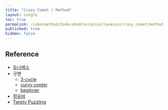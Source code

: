 ```yaml
---
title: "Crazy Comet / Method"
layout: single
toc: true
permalink: /cube/method/dodecahedron/miscellaneous/crazy_comet/method
published: true
hidden: false
---
```


<head>
  <base target="_blank">
</head>



## Reference

- [듀나메스](https://youtu.be/rgcy8xsUVIw)
- 굿맨
  - [3-cycle](https://youtu.be/c6BFwOWII-E)
  - [curvy copter](https://youtu.be/-pyMeXo-DA0)
  - [beginner](https://youtu.be/jaVQJ6CAjME)
- [정유비](https://youtu.be/KcfpzvsI0Aw)
- [Twisty Puzzling](https://youtu.be/7pFvcONmLfI)